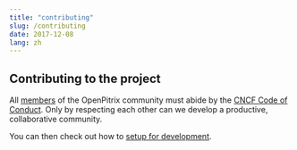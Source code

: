 ```yaml
---
title: "contributing"
slug: /contributing
date: 2017-12-08
lang: zh
---
```


## Contributing to the project

All [members](https://github.com/openpitrix/openpitrix/blob/master/docs/members.md) of the OpenPitrix community must abide by the [CNCF Code of Conduct](https://github.com/cncf/foundation/blob/master/code-of-conduct.md). Only by respecting each other can we develop a productive, collaborative community.

You can then check out how to [setup for development](https://github.com/openpitrix/openpitrix/blob/master/docs/development.md).

